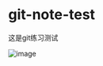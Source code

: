 # git-note-test
这是git练习测试

![image](https://github.com/dense77/git-note-test/assets/87631110/6990a903-a2bf-4b26-bb60-3193ab8592b7)
